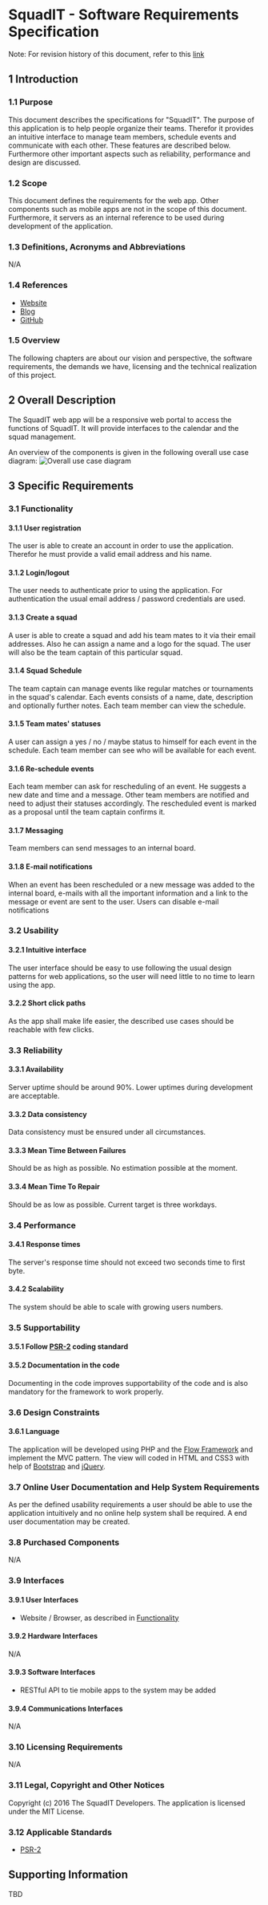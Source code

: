 # SquadIT - Software Requirements Specification

Note: For revision history of this document, refer to this [link](https://github.com/PalatinCoder/SquadIT.WebApp/commits/master/Documentation/SRS.md)

## 1 Introduction


### 1.1 Purpose

This document describes the specifications for "SquadIT". The purpose of this application is to help people organize their teams. Therefor it provides an intuitive interface to manage team members, schedule events and communicate with each other. These features are described below. Furthermore other important aspects such as reliability, performance and design are discussed.

### 1.2 Scope

This document defines the requirements for the web app. Other components such as mobile apps are not in the scope of this document. Furthermore, it servers as an internal reference to be used during development of the application.

### 1.3 Definitions, Acronyms and Abbreviations

N/A

### 1.4 References

* [Website](http://squadit.jan-sl.de/)
* [Blog](http://squadit.jan-sl.de/blog)
* [GitHub](https://github.com/PalatinCoder/SquadIT.WebApp)

### 1.5 Overview

The following chapters are about our vision and perspective, the software requirements, the demands we have, licensing and the technical realization of this project.

## 2 Overall Description

The SquadIT web app will be a responsive web portal to access the functions of SquadIT. It will provide interfaces to the calendar and the squad management.

An overview of the components is given in the following overall use case diagram:
![Overall use case diagram](overall_ucd.png)

## 3 Specific Requirements

### 3.1 Functionality

#### 3.1.1 User registration

The user is able to create an account in order to use the application. Therefor he must provide a valid email address and his name.

#### 3.1.2 Login/logout

The user needs to authenticate prior to using the application. For authentication the usual email address / password credentials are used.

#### 3.1.3 Create a squad

A user is able to create a squad and add his team mates to it via their email addresses. Also he can assign a name and a logo for the squad. The user will also be the team captain of this particular squad.

#### 3.1.4 Squad Schedule

The team captain can manage events like regular matches or tournaments in the squad's calendar. Each events consists of a name, date, description and optionally further notes. Each team member can view the schedule.

#### 3.1.5 Team mates' statuses

A user can assign a yes / no / maybe status to himself for each event in the schedule. Each team member can see who will be available for each event.

#### 3.1.6 Re-schedule events

Each team member can ask for rescheduling of an event. He suggests a new date and time and a message. Other team members are notified and need to adjust their statuses accordingly. The rescheduled event is marked as a proposal until the team captain confirms it.

#### 3.1.7 Messaging

Team members can send messages to an internal board.

#### 3.1.8 E-mail notifications

When an event has been rescheduled or a new message was added to the internal board, e-mails with all the important information and a link to the message or event are sent to the user. Users can disable e-mail notifications

### 3.2 Usability

#### 3.2.1 Intuitive interface

The user interface should be easy to use following the usual design patterns for web applications, so the user will need little to no time to learn using the app.

#### 3.2.2 Short click paths

As the app shall make life easier, the described use cases should be reachable with few clicks.

### 3.3 Reliability

#### 3.3.1 Availability

Server uptime should be around 90%. Lower uptimes during development are acceptable.

#### 3.3.2 Data consistency

Data consistency must be ensured under all circumstances.

#### 3.3.3 Mean Time Between Failures

Should be as high as possible. No estimation possible at the moment.

#### 3.3.4 Mean Time To Repair

Should be as low as possible. Current target is three workdays.

### 3.4 Performance

#### 3.4.1 Response times

The server's response time should not exceed two seconds time to first byte.

#### 3.4.2 Scalability

The system should be able to scale with growing users numbers.

### 3.5 Supportability

#### 3.5.1 Follow [PSR-2][psr2] coding standard

#### 3.5.2 Documentation in the code

Documenting in the code improves supportability of the code and is also mandatory for the framework to work properly.

### 3.6 Design Constraints

#### 3.6.1 Language

The application will be developed using PHP and the [Flow Framework][flow] and implement the MVC pattern. The view will coded in HTML and CSS3 with help of [Bootstrap][twbt] and [jQuery][jquery].

### 3.7 Online User Documentation and Help System Requirements

As per the defined usability requirements a user should be able to use the application intuitively and no online help system shall be required. A end user documentation may be created.

### 3.8 Purchased Components

N/A

### 3.9 Interfaces

#### 3.9.1 User Interfaces

* Website / Browser, as described in [Functionality](#31-functionality)

#### 3.9.2 Hardware Interfaces

N/A

#### 3.9.3 Software Interfaces

* RESTful API to tie mobile apps to the system may be added

#### 3.9.4 Communications Interfaces

N/A

### 3.10 Licensing Requirements

N/A

### 3.11 Legal, Copyright and Other Notices

Copyright (c) 2016 The SquadIT Developers. The application is licensed under the MIT License.

### 3.12 Applicable Standards

* [PSR-2][psr2]

## Supporting Information

TBD


<!-- Link definitions -->
[psr2]: http://www.php-fig.org/psr/psr-2/ "PSR-2"
[twbt]: http://getbootstrap.com "Bootstrap"
[flow]: http://flow.neos.io "Flow Framework"
[jquery]: http://jquery.com "jQuery"
